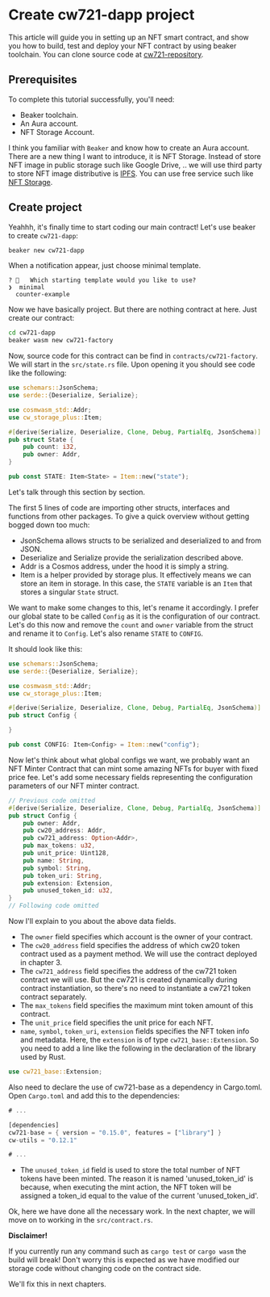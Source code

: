 # Create cw721-dapp project

This article will guide you in setting up an NFT smart contract, and show you how to build, test and deploy your NFT contract by using beaker toolchain. You can clone source code at [cw721-repository](https://github.com/aura-nw/tutorial_source/tree/main/cw721-dapp).

## Prerequisites

To complete this tutorial successfully, you'll need:

- Beaker toolchain.
- An Aura account.
- NFT Storage Account.

I think you familiar with `Beaker` and know how to create an Aura account. There are a new thing I want to introduce, it is NFT Storage. Instead of store NFT image in public storage such like Google Drive, .. we will use third party to store NFT image distributive is [IPFS](https://docs.ipfs.tech/concepts/what-is-ipfs/). You can use free service such like [NFT Storage](https://nft.storage/#getting-started). 

## Create project

Yeahhh, it's finally time to start coding our main contract! Let's use beaker to create `cw721-dapp`:

```bash
beaker new cw721-dapp
```
When a notification appear, just choose minimal template.

```
? 🤷   Which starting template would you like to use? 
❯  minimal
  counter-example
```

Now we have basically project. But there are nothing contract at here. Just create our contract:

```sh
cd cw721-dapp
beaker wasm new cw721-factory
````

Now, source code for this contract can be find in `contracts/cw721-factory`. We will start in the `src/state.rs` file. Upon opening it you should see code like the following:

```rust
use schemars::JsonSchema;
use serde::{Deserialize, Serialize};

use cosmwasm_std::Addr;
use cw_storage_plus::Item;

#[derive(Serialize, Deserialize, Clone, Debug, PartialEq, JsonSchema)]
pub struct State {
    pub count: i32,
    pub owner: Addr,
}

pub const STATE: Item<State> = Item::new("state");
```

Let's talk through this section by section.

The first 5 lines of code are importing other structs, interfaces and functions from other packages. To give a quick overview without getting bogged down too much:

-   JsonSchema allows structs to be serialized and deserialized to and from JSON.
-   Deserialize and Serialize provide the serialization described above.
-   Addr is a Cosmos address, under the hood it is simply a string.
-   Item is a helper provided by storage plus. It effectively means we can store an item in storage. In this case, the `STATE` variable is an `Item` that stores a singular `State` struct.

We want to make some changes to this, let's rename it accordingly. I prefer our global state to be called `Config` as it is the configuration of our contract. Let's do this now and remove the `count` and `owner` variable from the struct and rename it to `Config`. Let's also rename `STATE` to `CONFIG`.

It should look like this:

```rust
use schemars::JsonSchema;
use serde::{Deserialize, Serialize};

use cosmwasm_std::Addr;
use cw_storage_plus::Item;

#[derive(Serialize, Deserialize, Clone, Debug, PartialEq, JsonSchema)]
pub struct Config {

}

pub const CONFIG: Item<Config> = Item::new("config");
```

Now let's think about what global configs we want, we probably want an NFT Minter Contract that can mint some amazing NFTs for buyer with fixed price fee. 
Let's add some necessary fields representing the configuration parameters of our NFT minter contract.

```rust
// Previous code omitted
#[derive(Serialize, Deserialize, Clone, Debug, PartialEq, JsonSchema)]
pub struct Config {
    pub owner: Addr,
    pub cw20_address: Addr,
    pub cw721_address: Option<Addr>,
    pub max_tokens: u32,
    pub unit_price: Uint128,
    pub name: String,
    pub symbol: String,
    pub token_uri: String,
    pub extension: Extension,
    pub unused_token_id: u32,
}
// Following code omitted
```

Now I'll explain to you about the above data fields.

- The `owner` field specifies which account is the owner of your contract.
- The `cw20_address` field specifies the address of which cw20 token contract used as a payment method. We will use the contract deployed in chapter 3.
- The `cw721_address` field specifies the address of the cw721 token contract we will use. But the cw721 is created dynamically during contract instantiation, so there's no need to instantiate a cw721 token contract separately.
- The `max_tokens` field specifies the maximum mint token amount of this contract.
- The `unit_price` field specifies the unit price for each NFT.
- `name`, `symbol`, `token_uri`, `extension` fields specifies the NFT token info and metadata. Here, the `extension` is of type `cw721_base::Extension`. So you need to add a line like the following in the declaration of the library used by Rust.

```rust
use cw721_base::Extension;
```

Also need to declare the use of cw721-base as a dependency in Cargo.toml. Open `Cargo.toml` and add this to the dependencies:

```rust cargo.toml focus=3:4
# ...

[dependencies]
cw721-base = { version = "0.15.0", features = ["library"] }
cw-utils = "0.12.1"

# ...
```

- The `unused_token_id` field is used to store the total number of NFT tokens have been minted. The reason it is named 'unused_token_id' is because, when executing the mint action, the NFT token will be assigned a token_id equal to the value of the current 'unused_token_id'.

Ok, here we have done all the necessary work. In the next chapter, we will move on to working in the `src/contract.rs`.

**Disclaimer!** 

If you currently run any command such as `cargo test` or `cargo wasm` the build will break! Don't worry this is expected as we have modified our storage code without changing code on the contract side.

We'll fix this in next chapters.

